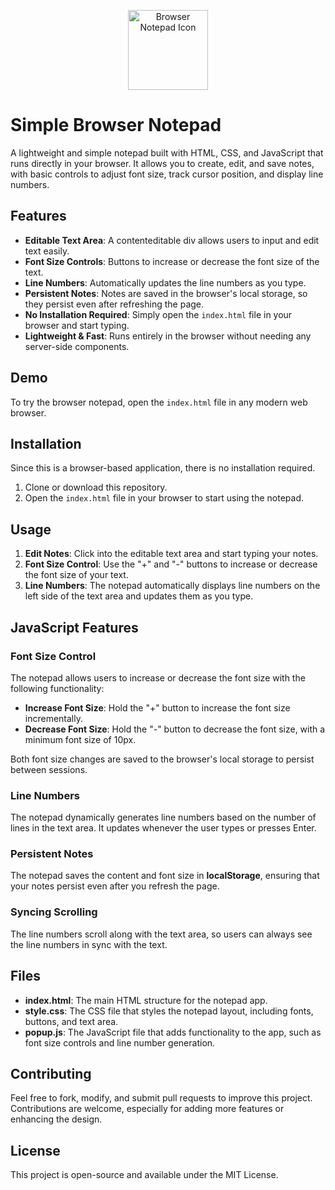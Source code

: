 <p align="center">
  <img src="https://raw.githubusercontent.com/arunwebber/browser-notepad/refs/heads/main/images/icon_128.png" alt="Browser Notepad Icon" width="128" height="128">
</p>

# Simple Browser Notepad

A lightweight and simple notepad built with HTML, CSS, and JavaScript that runs directly in your browser. It allows you to create, edit, and save notes, with basic controls to adjust font size, track cursor position, and display line numbers.

## Features

- **Editable Text Area**: A contenteditable div allows users to input and edit text easily.
- **Font Size Controls**: Buttons to increase or decrease the font size of the text.
- **Line Numbers**: Automatically updates the line numbers as you type.
- **Persistent Notes**: Notes are saved in the browser's local storage, so they persist even after refreshing the page.
- **No Installation Required**: Simply open the `index.html` file in your browser and start typing.
- **Lightweight & Fast**: Runs entirely in the browser without needing any server-side components.

## Demo

To try the browser notepad, open the `index.html` file in any modern web browser.

## Installation

Since this is a browser-based application, there is no installation required.

1. Clone or download this repository.
2. Open the `index.html` file in your browser to start using the notepad.


## Usage

1. **Edit Notes**: Click into the editable text area and start typing your notes.
2. **Font Size Control**: Use the "+" and "-" buttons to increase or decrease the font size of your text.
3. **Line Numbers**: The notepad automatically displays line numbers on the left side of the text area and updates them as you type.

## JavaScript Features

### Font Size Control

The notepad allows users to increase or decrease the font size with the following functionality:

- **Increase Font Size**: Hold the "+" button to increase the font size incrementally.
- **Decrease Font Size**: Hold the "-" button to decrease the font size, with a minimum font size of 10px.

Both font size changes are saved to the browser's local storage to persist between sessions.


### Line Numbers

The notepad dynamically generates line numbers based on the number of lines in the text area. It updates whenever the user types or presses Enter.



### Persistent Notes

The notepad saves the content and font size in **localStorage**, ensuring that your notes persist even after you refresh the page.


### Syncing Scrolling

The line numbers scroll along with the text area, so users can always see the line numbers in sync with the text.



## Files

- **index.html**: The main HTML structure for the notepad app.
- **style.css**: The CSS file that styles the notepad layout, including fonts, buttons, and text area.
- **popup.js**: The JavaScript file that adds functionality to the app, such as font size controls and line number generation.



## Contributing

Feel free to fork, modify, and submit pull requests to improve this project. Contributions are welcome, especially for adding more features or enhancing the design.

## License

This project is open-source and available under the MIT License.
